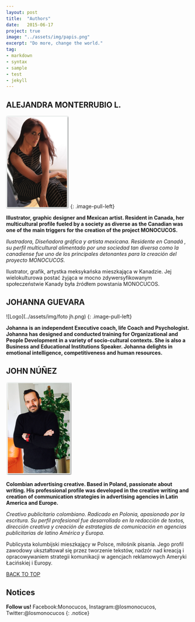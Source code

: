 ```yaml
---
layout: post
title:  "Authors"
date:   2015-06-17
project: true
image: "../assets/img/papis.png"
excerpt: "Do more, change the world."
tag:
- markdown
- syntax
- sample
- test
- jekyll
---
```


 

## ALEJANDRA MONTERRUBIO L.
![Logo](../assets/img/Ale.png)
{: .image-pull-left}

**Illustrator, graphic designer and Mexican artist. Resident in Canada, her multicultural profile fueled by a society as diverse as the Canadian was one of the main triggers for the creation of the project MONOCUCOS.**

*Ilustradora, Diseñadora gráfica y artista mexicana. Residente en Canadá , su perfil multicultural alimentado por una sociedad tan diversa como la canadiense fue uno de los principales detonantes para la creación del proyecto MONOCUCOS.*

Ilustrator, grafik, artystka meksykańska mieszkająca w Kanadzie. Jej wielokulturowa postać żyjąca w mocno zdywersyfikowanym społeczeństwie Kanady była źródłem powstania MONOCUCOS.

## JOHANNA GUEVARA
![Logo](../assets/img/foto jh.png)
{: .image-pull-left}

**Johanna is an independent Executive coach, life Coach and Psychologist. Johanna has designed and conducted training for Organizational and People Development in a variety of socio-cultural contexts. She is also a Business and Educational Institutions Speaker. Johanna delights in emotional intelligence, competitiveness and human resources.**

## JOHN NÚÑEZ
![Logo](../assets/img/John.png)

**Colombian advertising creative. Based in Poland, passionate about writing. His professional profile was developed in the creative writing and creation of communication strategies in advertising agencies in Latin America and Europe.**

*Creativo publicitario colombiano. Radicado en Polonia, apasionado por la escritura. Su perfil profesional fue desarrollado en la redacción de textos, dirección creativa y creación de estrategias de comunicación en agencias publicitarias de latino América y Europa.*

Publicysta kolumbijski mieszkający w Polsce, miłośnik pisania. Jego profil zawodowy ukształtował się przez tworzenie tekstów, nadzór nad kreacją i opracowywaniem strategii komunikacji w agencjach reklamowych Ameryki Łacińskiej i Europy.



<div markdown="0"><a href="#" class="btn btn-success">BACK TO TOP</a></div>

## Notices

**Follow us!** Facebook:Monocucos, Instagram:@losmonocucos, Twitter:@losmonocucos
{: .notice}

